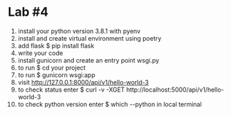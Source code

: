 # Lab #4
1. install your python version 3.8.1 with pyenv
1. install and create virtual environment using poetry
3. add flask 
$ pip install flask
4. write your code 
5. install gunicorn and create an entry point wsgi.py
6. to run $ cd your project
7. to run $ gunicorn wsgi:app
8. visit http://127.0.0.1:8000/api/v1/hello-world-3
9. to check status enter  $ curl -v -XGET http://localhost:5000/api/v1/hello-world-3
10. to check python version enter $ which --python in local terminal
